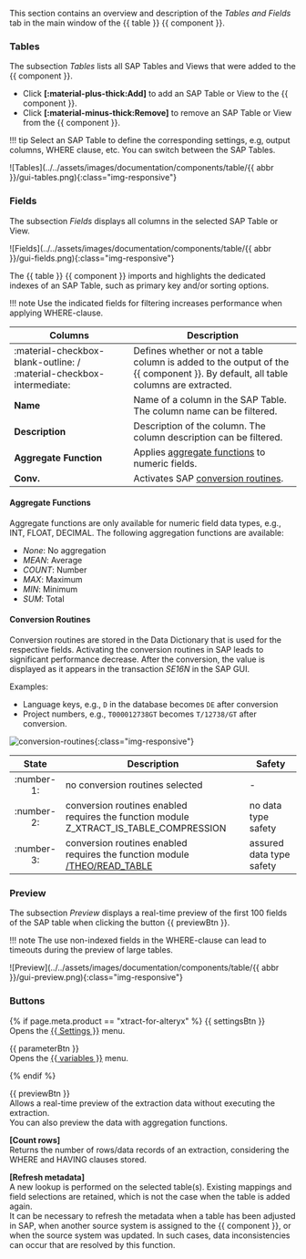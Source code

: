 
This section contains an overview and description of the *Tables and Fields* tab in the main window of the {{ table }} {{ component }}. 


### Tables

The subsection *Tables* lists all SAP Tables and Views that were added to the {{ component }}.

- Click **[:material-plus-thick:Add]** to add an SAP Table or View to the {{ component }}.
- Click **[:material-minus-thick:Remove]** to remove an SAP Table or View  from the {{ component }}. 

!!! tip
	Select an SAP Table to define the corresponding settings, e.g, output columns, WHERE clause, etc. You can switch between the SAP Tables.

![Tables](../../assets/images/documentation/components/table/{{ abbr }}/gui-tables.png){:class="img-responsive"}

### Fields

The subsection *Fields* displays all columns in the selected SAP Table or View.

![Fields](../../assets/images/documentation/components/table/{{ abbr }}/gui-fields.png){:class="img-responsive"}

The {{ table }} {{ component }} imports and highlights the dedicated indexes of an SAP Table, such as primary key and/or sorting options. 

!!! note
	Use the indicated fields for filtering increases performance when applying WHERE-clause.

| Columns | Description |
|-------------|-------------|
| :material-checkbox-blank-outline: / :material-checkbox-intermediate: | Defines whether or not a table column is added to the output of the {{ component }}. By default, all table columns are extracted. |
| **Name** | Name of a column in the SAP Table. The column name can be filtered. |
| **Description** | Description of the column. The column description can be filtered. |
| **Aggregate Function** | Applies [aggregate functions](#aggregate-functions) to numeric fields. |
| **Conv.** | Activates SAP [conversion routines](#conversion-routines).|

#### Aggregate Functions

Aggregate functions are only available for numeric field data types, e.g., INT, FLOAT, DECIMAL. 
The following aggregation functions are available: 
- *None*: No aggregation 
- *MEAN*: Average
- *COUNT*: Number 
- *MAX*: Maximum
- *MIN*: Minimum 
- *SUM*: Total

#### Conversion Routines

Conversion routines are stored in the Data Dictionary that is used for the respective fields. 
Activating the conversion routines in SAP leads to significant performance decrease. 
After the conversion, the value is displayed as it appears in the transaction *SE16N* in the SAP GUI. 

Examples: 
- Language keys, e.g., `D` in the database becomes `DE` after conversion
- Project numbers, e.g., `T000012738GT` becomes `T/12738/GT` after conversion.

![conversion-routines](../../assets/images/documentation/components/table/conversion-routines.png){:class="img-responsive"}

| State | 	Description	| Safety | 
|:--------------:|--------------|---------|
| :number-1: | no conversion routines selected | - |
| :number-2: | conversion routines enabled <br>requires the function module Z_XTRACT_IS_TABLE_COMPRESSION | no data type safety |
| :number-3: | conversion routines enabled <br>requires the function module [/THEO/READ_TABLE](../setup-in-sap/custom-function-module-for-table-extraction.md) | assured data type safety | 

### Preview

The subsection *Preview* displays a real-time preview of the first 100 fields of the SAP table when clicking the button {{ previewBtn }}.

!!! note
	The use non-indexed fields in the WHERE-clause can lead to timeouts during the preview of large tables.

![Preview](../../assets/images/documentation/components/table/{{ abbr }}/gui-preview.png){:class="img-responsive"}


### Buttons

{% if page.meta.product == "xtract-for-alteryx" %}
{{ settingsBtn }}<br>
Opens the [{{ Settings }}](settings.md) menu. 
 
{{ parameterBtn }}<br>
Opens the [{{ variables }}](edit-runtime-parameters.md) menu. 

{% endif %}

{{ previewBtn }} <br>
Allows a real-time preview of the extraction data without executing the extraction. <br>
You can also preview the data with aggregation functions. 
 
**[Count rows]** <br>
Returns the number of rows/data records of an extraction, considering the WHERE and HAVING clauses stored. 

**[Refresh metadata]**<br>
A new lookup is performed on the selected table(s). Existing mappings and field selections are retained, which is not the case when the table is added again. <br>
It can be necessary to refresh the metadata when a table has been adjusted in SAP, when another source system is assigned to the {{ component }}, or when the source system was updated. 
In such cases, data inconsistencies can occur that are resolved by this function.   

